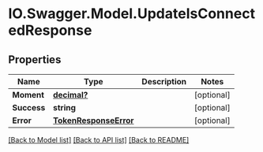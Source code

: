 # IO.Swagger.Model.UpdateIsConnectedResponse
## Properties

Name | Type | Description | Notes
------------ | ------------- | ------------- | -------------
**Moment** | [**decimal?**](BigDecimal.md) |  | [optional] 
**Success** | **string** |  | [optional] 
**Error** | [**TokenResponseError**](TokenResponseError.md) |  | [optional] 

[[Back to Model list]](../README.md#documentation-for-models) [[Back to API list]](../README.md#documentation-for-api-endpoints) [[Back to README]](../README.md)

